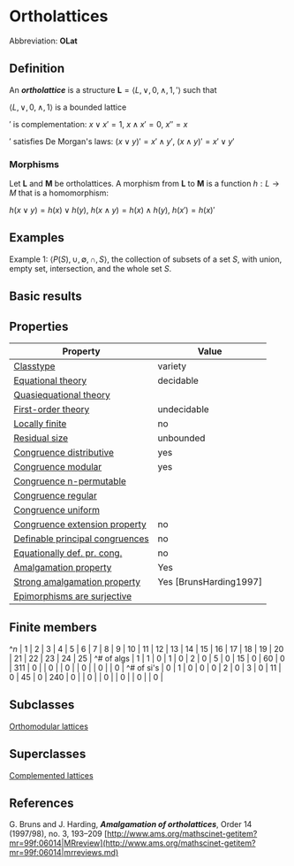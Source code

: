 # Ortholattices

Abbreviation: **OLat**

## Definition
An ***ortholattice*** is a structure $\mathbf{L}=\langle L,\vee,0,\wedge,1,'\rangle$ such that

$\langle L,\vee,0,\wedge,1\rangle$ is a bounded lattice

$'$ is complementation:  $x\vee x'=1$, $x\wedge x'=0$, $x''=x$

$'$ satisfies De Morgan's laws:  $(x\vee y)'=x'\wedge y'$, $(x\wedge y)'=x'\vee y'$

### Morphisms
Let $\mathbf{L}$ and $\mathbf{M}$ be ortholattices. A morphism from $\mathbf{L}$ to $\mathbf{M}$ is a function $h:L\to M$ that is a
homomorphism: 

$h(x\vee y)=h(x)\vee h(y)$, $h(x\wedge y)=h(x)\wedge h(y)$, $h(x')=h(x)'$

## Examples
Example 1: $\langle P(S),\cup ,\emptyset ,\cap ,S\rangle$, the collection
of subsets of a set $S$, with union, empty set, intersection, and the whole
set $S$.



## Basic results

## Properties


|Property|Value|
|---|---|
|[Classtype](classtype.md)  |variety |
|[Equational theory](equational_theory.md)  |decidable |
|[Quasiequational theory](quasiequational_theory.md)  | |
|[First-order theory](first-order_theory.md)  |undecidable |
|[Locally finite](locally_finite.md)  |no |
|[Residual size](residual_size.md)  |unbounded |
|[Congruence distributive](congruence_distributive.md)  |yes |
|[Congruence modular](congruence_modular.md)  |yes |
|[Congruence n-permutable](congruence_n-permutable.md)  | |
|[Congruence regular](congruence_regular.md)  | |
|[Congruence uniform](congruence_uniform.md)  | |
|[Congruence extension property](congruence_extension_property.md)  |no |
|[Definable principal congruences](definable_principal_congruences.md)  |no |
|[Equationally def. pr. cong.](equationally_def._pr._cong..md)  |no |
|[Amalgamation property](amalgamation_property.md)  | Yes |
|[Strong amalgamation property](strong_amalgamation_property.md)  | Yes [BrunsHarding1997] |
|[Epimorphisms are surjective](epimorphisms_are_surjective.md)  | |

## Finite members

^$n$       | 1 | 2 | 3 | 4 | 5 | 6 | 7 | 8 | 9 | 10 | 11 | 12 | 13 | 14 | 15 | 16 | 17 | 18 | 19 | 20 | 21 | 22 | 23 | 24 | 25 |
^# of algs | 1 | 1 | 0 | 1 | 0 | 2 | 0 | 5 | 0 | 15 |  0 | 60 |  0 | 311 |  0 |    |  0 |    |  0 |    |  0 |    |  0 |    |  0 |
^# of si's | 0 | 1 | 0 | 0 | 0 | 2 | 0 | 3 | 0 | 11 |  0 | 45 |  0 | 240 |  0 |    |  0 |    |  0 |    |  0 |    |  0 |    |  0 |

## Subclasses
[Orthomodular lattices](orthomodular_lattices.md) 


## Superclasses
[Complemented lattices](complemented_lattices.md) 


## References


G. Bruns and J. Harding, ***Amalgamation of ortholattices***, Order 14 (1997/98), no. 3, 193–209
[http://www.ams.org/mathscinet-getitem?mr=99f:06014|MRreview](http://www.ams.org/mathscinet-getitem?mr=99f:06014|mrreviews.md)
